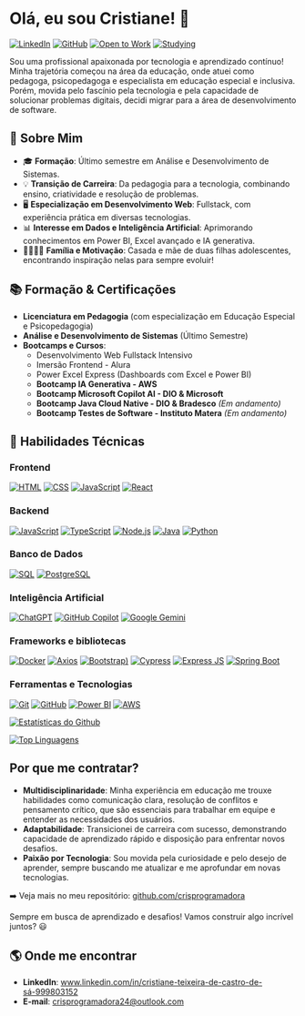 # Olá, eu sou Cristiane! 👋

[![LinkedIn](https://img.shields.io/badge/LinkedIn-0077B5?style=for-the-badge&logo=linkedin&logoColor=white)](https://www.linkedin.com/in/cristiane-teixeira-de-castro-de-sá-999803152/)
[![GitHub](https://img.shields.io/badge/GitHub-100000?style=for-the-badge&logo=github&logoColor=white)](https://github.com/crisprogramadora)
[![Open to Work](https://img.shields.io/badge/Open%20to%20Work-00FF00?style=for-the-badge)]()
[![Studying](https://img.shields.io/badge/Studying-FFA500?style=for-the-badge)]()

Sou uma profissional apaixonada por tecnologia e aprendizado contínuo! Minha trajetória começou na área da educação, onde atuei como pedagoga, psicopedagoga e especialista em educação especial e inclusiva. Porém, movida pelo fascínio pela tecnologia e pela capacidade de solucionar problemas digitais, decidi migrar para a área de desenvolvimento de software.

## 🎯 Sobre Mim

- 🎓 **Formação**: Último semestre em Análise e Desenvolvimento de Sistemas.
- 💡 **Transição de Carreira**: Da pedagogia para a tecnologia, combinando ensino, criatividade e resolução de problemas.
- 🖥 **Especialização em Desenvolvimento Web**: Fullstack, com experiência prática em diversas tecnologias.
- 📊 **Interesse em Dados e Inteligência Artificial**: Aprimorando conhecimentos em Power BI, Excel avançado e IA generativa.
- 👨‍👩‍👧‍👧 **Família e Motivação**: Casada e mãe de duas filhas adolescentes, encontrando inspiração nelas para sempre evoluir!

## 📚 Formação & Certificações

- **Licenciatura em Pedagogia** (com especialização em Educação Especial e Psicopedagogia)
- **Análise e Desenvolvimento de Sistemas** (Último Semestre)
- **Bootcamps e Cursos**:
  - Desenvolvimento Web Fullstack Intensivo
  - Imersão Frontend - Alura
  - Power Excel Express (Dashboards com Excel e Power BI)
  - **Bootcamp IA Generativa - AWS**
  - **Bootcamp Microsoft Copilot AI - DIO & Microsoft**
  - **Bootcamp Java Cloud Native - DIO & Bradesco** *(Em andamento)*
  - **Bootcamp Testes de Software - Instituto Matera** *(Em andamento)*

## 🚀 Habilidades Técnicas

### Frontend
[![HTML](https://img.shields.io/badge/HTML5-E34F26?style=for-the-badge&logo=html5&logoColor=white)]()
[![CSS](https://img.shields.io/badge/CSS3-1572B6?style=for-the-badge&logo=css3&logoColor=white)]()
[![JavaScript](https://img.shields.io/badge/JavaScript-F7DF1E?style=for-the-badge&logo=javascript&logoColor=black)]()
[![React](https://img.shields.io/badge/React-20232A?style=for-the-badge&logo=react&logoColor=61DAFB)]()

### Backend
[![JavaScript](https://img.shields.io/badge/JavaScript-F7DF1E?style=for-the-badge&logo=javascript&logoColor=black)]()
[![TypeScript](https://img.shields.io/badge/TypeScript-007ACC?style=for-the-badge&logo=typescript&logoColor=white)]()
[![Node.js](https://img.shields.io/badge/Node.js-339933?style=for-the-badge&logo=node.js&logoColor=white)]()
[![Java](https://img.shields.io/badge/Java-ED8B00?style=for-the-badge&logo=openjdk&logoColor=white)]()
[![Python](https://img.shields.io/badge/Python-FFD43B?style=for-the-badge&logo=python&logoColor=blue)]()

### Banco de Dados
[![SQL](https://img.shields.io/badge/SQL-4479A1?style=for-the-badge&logo=mysql&logoColor=white)]()
[![PostgreSQL](https://img.shields.io/badge/PostgreSQL-316192?style=for-the-badge&logo=postgresql&logoColor=white)]()

### Inteligência Artificial
[![ChatGPT](https://img.shields.io/badge/ChatGPT-74aa9c?style=for-the-badge&logo=openai&logoColor=white)]()
[![GitHub Copilot](https://img.shields.io/badge/github%20copilot-000000?style=for-the-badge&logo=githubcopilot&logoColor=white)]()
[![Google Gemini](https://img.shields.io/badge/Google%20Gemini-8E75B2?style=for-the-badge&logo=googlegemini&logoColor=white)]()

### Frameworks e bibliotecas
[![Docker](https://img.shields.io/badge/Docker-2CA5E0?style=for-the-badge&logo=docker&logoColor=white)]()
[![Axios](https://img.shields.io/badge/axios-671ddf?&style=for-the-badge&logo=axios&logoColor=white)]()
[![Bootstrap](https://img.shields.io/badge/Bootstrap-563D7C?style=for-the-badge&logo=bootstrap&logoColor=white))]()
[![Cypress](https://img.shields.io/badge/Cypress-17202C?style=for-the-badge&logo=cypress&logoColor=white)]()
[![Express JS](https://img.shields.io/badge/Express%20js-000000?style=for-the-badge&logo=express&logoColor=white)]()
[![Spring Boot](https://img.shields.io/badge/Spring_Boot-6DB33F?style=for-the-badge&logo=spring-boot&logoColor=white)]()

### Ferramentas e Tecnologias
[![Git](https://img.shields.io/badge/Git-F05032?style=for-the-badge&logo=git&logoColor=white)]()
[![GitHub](https://img.shields.io/badge/GitHub-100000?style=for-the-badge&logo=github&logoColor=white)]()
[![Power BI](https://img.shields.io/badge/Power_BI-F2C811?style=for-the-badge&logo=power-bi&logoColor=black)]()
[![AWS](https://img.shields.io/badge/AWS-232F3E?style=for-the-badge&logo=amazon-aws&logoColor=white)]()

[![Estatísticas do Github](https://github-readme-stats.vercel.app/api?username=crisprogramadora&show_icons=true&theme=tokyonight)]()

[![Top Linguagens](https://github-readme-stats.vercel.app/api/top-langs/?username=crisprogramadora&layout=compact&theme=tokyonight)]()


## Por que me contratar?

- **Multidisciplinaridade**: Minha experiência em educação me trouxe habilidades como comunicação clara, resolução de conflitos e pensamento crítico, que são essenciais para trabalhar em equipe e entender as necessidades dos usuários.
- **Adaptabilidade**: Transicionei de carreira com sucesso, demonstrando capacidade de aprendizado rápido e disposição para enfrentar novos desafios.
- **Paixão por Tecnologia**: Sou movida pela curiosidade e pelo desejo de aprender, sempre buscando me atualizar e me aprofundar em novas tecnologias.

➡️ Veja mais no meu repositório: [github.com/crisprogramadora](https://github.com/crisprogramadora)

Sempre em busca de aprendizado e desafios! Vamos construir algo incrível juntos? 😃

## 🌎 Onde me encontrar

- **LinkedIn**: www.linkedin.com/in/cristiane-teixeira-de-castro-de-sá-999803152
- **E-mail**: crisprogramadora24@outlook.com
